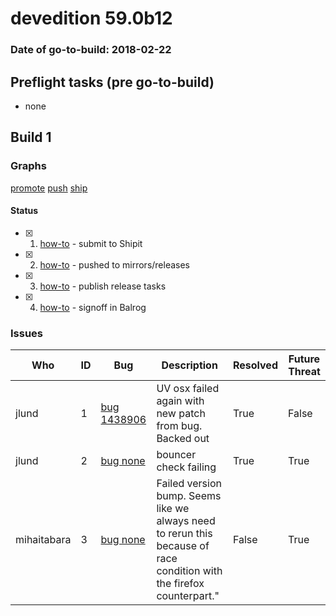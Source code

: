 # devedition 59.0b12

### Date of go-to-build: 2018-02-22

## Preflight tasks (pre go-to-build)
- none

## Build 1  

### Graphs
[promote](https://tools.taskcluster.net/push-inspector/#/RxpwQLikS22S-VNoZcgzng)
[push](https://tools.taskcluster.net/push-inspector/#/Wn10U6j5Qf6QrlylAzzhxQ)
[ship](https://tools.taskcluster.net/push-inspector/#/KhvsulMXT8O19_stq2aHYA)


#### Status
- [x] 1.  [how-to](https://wiki.mozilla.org/Release:Release_Automation_on_Mercurial:Starting_a_Release#Submit_to_Ship_It)  - submit to Shipit
- [x] 2.  [how-to](https://github.com/mozilla-releng/releasewarrior-2.0/blob/master/docs/release-promotion/desktop/howto.md#push-artifacts-to-releases-directory)  - pushed to mirrors/releases
- [x] 3.  [how-to](https://github.com/mozilla-releng/releasewarrior-2.0/blob/master/docs/release-promotion/desktop/howto.md#ship-the-release)  - publish release tasks
- [x] 4.  [how-to](https://github.com/mozilla-releng/releasewarrior-2.0/blob/master/docs/release-promotion/desktop/howto.md#obtain-sign-offs-for-changes)  - signoff in Balrog

### Issues
| Who                 | ID               | Bug                                                                 | Description                | Resolved                | Future Threat                |
| ------------------- | ---------------- | ------------------------------------------------------------------- | -------------------------- | ----------------------- | ---------------------------- |
| jlund  | 1 | [bug 1438906](https://bugzil.la/1438906)        | UV osx failed again with new patch from bug. Backed out | True | False |
| jlund  | 2 | [bug none](https://bugzil.la/none)        | bouncer check failing | True | True |
| mihaitabara  | 3 | [bug none](https://bugzil.la/none)        | Failed version bump. Seems like we always need to rerun this because of race condition with the firefox counterpart." | False | True |

